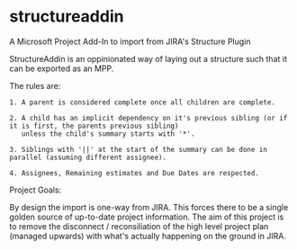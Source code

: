 structureaddin
==============

A Microsoft Project Add-In to import from JIRA's Structure Plugin

StructureAddin is an oppinionated way of laying out a structure such that it can be exported as an MPP.

The rules are:

	1. A parent is considered complete once all children are complete.

	2. A child has an implicit dependency on it's previous sibling (or if it is first, the parents previous sibling)
	   unless the child's summary starts with '*'.

	3. Siblings with '||' at the start of the summary can be done in parallel (assuming different assignee).
	
	4. Assignees, Remaining estimates and Due Dates are respected.

Project Goals:

By design the import is one-way from JIRA. This forces there to be a single golden source of up-to-date 
project information. The aim of this project is to remove the disconnect / reconsiliation of the high level project 
plan (managed upwards) with what's actually happening on the ground in JIRA.